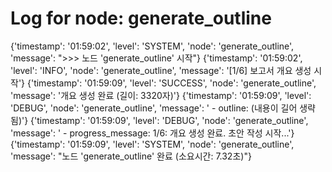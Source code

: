 # Log for node: generate_outline

{'timestamp': '01:59:02', 'level': 'SYSTEM', 'node': 'generate_outline', 'message': ">>> 노드 'generate_outline' 시작"}
{'timestamp': '01:59:02', 'level': 'INFO', 'node': 'generate_outline', 'message': '[1/6] 보고서 개요 생성 시작'}
{'timestamp': '01:59:09', 'level': 'SUCCESS', 'node': 'generate_outline', 'message': '개요 생성 완료 (길이: 3320자)'}
{'timestamp': '01:59:09', 'level': 'DEBUG', 'node': 'generate_outline', 'message': '  - outline: (내용이 길어 생략됨)'}
{'timestamp': '01:59:09', 'level': 'DEBUG', 'node': 'generate_outline', 'message': '  - progress_message: 1/6: 개요 생성 완료. 초안 작성 시작...'}
{'timestamp': '01:59:09', 'level': 'SYSTEM', 'node': 'generate_outline', 'message': "노드 'generate_outline' 완료 (소요시간: 7.32초)"}